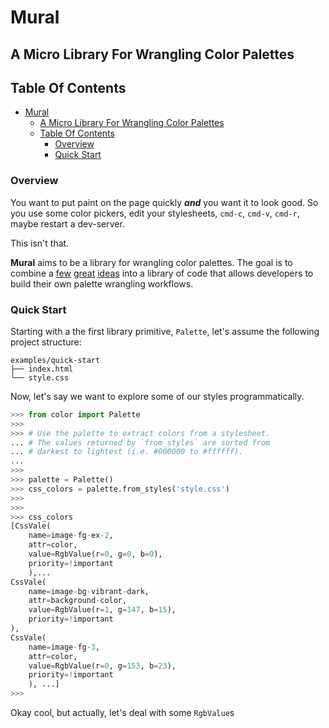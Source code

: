 # Mural

## A Micro Library For Wrangling Color Palettes

## Table Of Contents
- [Mural](#mural)
  - [A Micro Library For Wrangling Color Palettes](#a-micro-library-for-wrangling-color-palettes)
  - [Table Of Contents](#table-of-contents)
    - [Overview](#overview)
    - [Quick Start](#quick-start)


### Overview

You want to put paint on the page quickly **_and_** you want it to look good. So you
use some color pickers, edit your stylesheets,  `cmd-c`, `cmd-v`, `cmd-r`, maybe restart
a dev-server.

This isn't that. 

**Mural** aims to be a library for wrangling color palettes. The goal is to combine a [few](https://webaim.org/resources/contrastchecker/) [great](https://docs.imgix.com/apis/url/color-palette/palette) [ideas](https://github.com/w3c/wcag/issues/695) into a library of code that allows developers to build their own palette wrangling workflows.


### Quick Start


Starting with a the first library primitive, `Palette`, let's assume the following project structure:

```
examples/quick-start
├── index.html
└── style.css
```

Now, let's say we want to explore some of our styles programmatically.

```python
>>> from color import Palette
>>> 
>>> # Use the palette to extract colors from a stylesheet.
... # The values returned by `from_styles` are sorted from
... # darkest to lightest (i.e. #000000 to #ffffff).
... 
>>>
>>> palette = Palette()
>>> css_colors = palette.from_styles('style.css')
>>> 
>>> 
>>> css_colors
[CssVale(
    name=image-fg-ex-2, 
    attr=color, 
    value=RgbValue(r=0, g=0, b=0), 
    priority=!important
    ),...
CssVale(
    name=image-bg-vibrant-dark, 
    attr=background-color, 
    value=RgbValue(r=1, g=147, b=15),
    priority=!important
),
CssVale(
    name=image-fg-3, 
    attr=color, 
    value=RgbValue(r=0, g=153, b=23), 
    priority=!important
    ), ...]
>>>
```

Okay cool, but actually, let's deal with some `RgbValue`s
